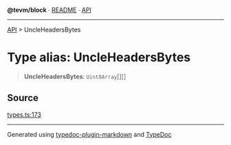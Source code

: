 **@tevm/block** ∙ [README](../README.md) ∙ [API](../API.md)

***

[API](../API.md) > UncleHeadersBytes

# Type alias: UncleHeadersBytes

> **UncleHeadersBytes**: `Uint8Array`[][]

## Source

[types.ts:173](https://github.com/evmts/tevm-monorepo/blob/main/packages/block/src/types.ts#L173)

***
Generated using [typedoc-plugin-markdown](https://www.npmjs.com/package/typedoc-plugin-markdown) and [TypeDoc](https://typedoc.org/)
